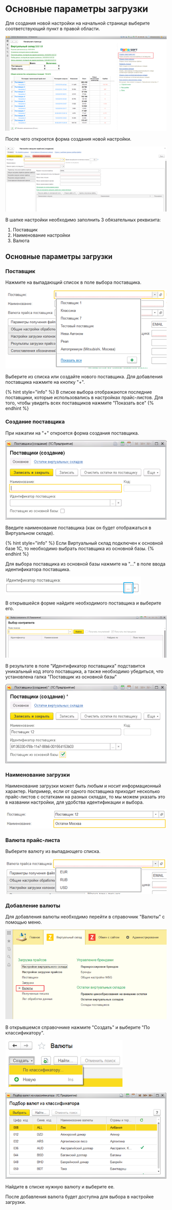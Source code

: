 # Основные параметры загрузки

Для создания новой настройки на начальной странице выберите соответствующий пункт в правой области.

![](../.gitbook/assets/image%20%2812%29.png)

После чего откроется форма создания новой настройки.

![](../.gitbook/assets/image%20%285%29.png)

В шапке настройки необходимо заполнить 3 обязательных реквизита:

1. Поставщик
2. Наименование настройки
3. Валюта

## Основные параметры загрузки

### Поставщик

Нажмите на выпадающий список в поле выбора поставщика.

![](../.gitbook/assets/image%20%2816%29.png)

Выберите из списка или создайте нового поставщика. Для добавления поставщика нажмите на кнопку "+".

{% hint style="info" %}
В списке выбора отображаются последние поставщики, которые использовались в настройках прайс-листов. Для того, чтобы увидеть всех поставщиков нажмите "Показать все"
{% endhint %}

### Создание поставщика

При нажатии на "+" откроется форма создания поставщика.

![](../.gitbook/assets/image.png)

Введите наименование поставщика \(как он будет отображаться в Виртуальном складе\).

{% hint style="info" %}
Если Виртуальный склад подключен к основной базе 1С, то необходимо выбрать поставщика из основной базы.
{% endhint %}

Для выбора поставщика из основной базы нажмите на "..." в поле ввода идентификатора поставщика.

![](../.gitbook/assets/image%20%2830%29.png)

В открывшейся форме найдите необходимого поставщика и выберите его.

![](../.gitbook/assets/image%20%2813%29.png)

В результате в поле "Идентификатор поставщика" подставится уникальный код этого поставщика, а также необходимо убедиться, что установлена галка "Поставщик из основной базы"

![](../.gitbook/assets/image%20%2829%29.png)

### Наименование загрузки

Наименование загрузки может быть любым и носит информационный характер. Например, если от одного поставщика приходит несколько прайс-листов с остатками на разных складах, то мы можем указать это в названии настройки, для удобства идентификации и выбора.

![](../.gitbook/assets/image%20%2823%29.png)

### Валюта прайс-листа

Выберите валюту из выпадающего списка.

![](../.gitbook/assets/image%20%283%29.png)

### Добавление валюты

Для добавления валюты необходимо перейти в справочник "Валюты" с помощью меню.

![](../.gitbook/assets/image%20%288%29.png)

В открывшемся справочнике нажмите "Создать" и выберите "По классификатору".

![](../.gitbook/assets/image%20%2814%29.png)

![](../.gitbook/assets/image%20%2810%29.png)

Найдите в списке нужную валюту и выберите ее.

После добавления валюта будет доступна для выбора в настройке загрузки.


